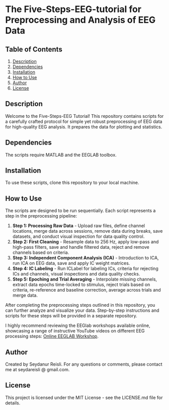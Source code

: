 # The Five-Steps-EEG-tutorial for Preprocessing and Analysis of EEG Data

## Table of Contents
1. [Description](#description)
2. [Dependencies](#dependencies)
3. [Installation](#installation)
4. [How to Use](#howtouse)
5. [Author](#author)
6. [License](#license)

## Description <a name="description"></a>
Welcome to the Five-Steps-EEG Tutorial! This repository contains scripts for a carefully crafted protocol for simple yet robust preprocessing of EEG data for high-quality EEG analysis. It prepares the data for plotting and statistics.  

## Dependencies <a name="dependencies"></a>
The scripts require MATLAB and the EEGLAB toolbox.

## Installation <a name="installation"></a>
To use these scripts, clone this repository to your local machine.

## How to Use <a name="howtouse"></a>
The scripts are designed to be run sequentially. Each script represents a step in the preprocessing pipeline:

1. **Step 1: Processing Raw Data** - Upload raw files, define channel locations, merge data across sessions, remove data during breaks, save datasets, and conduct visual inspection for data quality control.
2. **Step 2: First Cleaning** - Resample data to 256 Hz, apply low-pass and high-pass filters, save and handle filtered data, reject and remove channels based on criteria.
3. **Step 3: Independent Component Analysis (ICA)** - Introduction to ICA, run ICA on EEG data, save and apply IC weight matrices.
4. **Step 4: IC Labeling** - Run ICLabel for labeling ICs, criteria for rejecting ICs and channels, visual inspections and data quality checks.
5. **Step 5: Epoching and Trial Averaging** - Interpolate missing channels, extract data epochs time-locked to stimulus, reject trials based on criteria, re-reference and baseline correction, average across trials and merge data.

After completing the preprocessing steps outlined in this repository, you can further analyze and visualize your data. Step-by-step instructions and scripts for these steps will be provided in a separate repository.

I highly recommend reviewing the EEGlab workshops available online, showcasing a range of instructive YouTube videos on different EEG processing steps: [Online EEGLAB Workshop](https://eeglab.org/workshops/Online_EEGLAB_Workshop.html).

## Author <a name="author"></a>
Created by Seydanur Reisli. For any questions or comments, please contact me at seydareisli @ gmail.com.

## License <a name="license"></a>
This project is licensed under the MIT License - see the LICENSE.md file for details.
